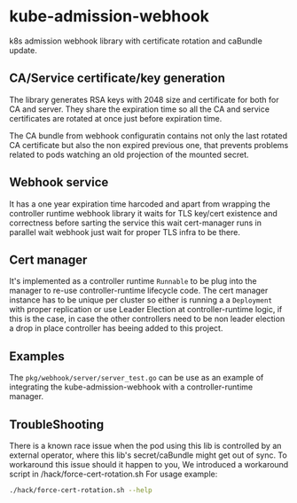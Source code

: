 # kube-admission-webhook
k8s admission webhook library with certificate rotation and caBundle update.

## CA/Service certificate/key generation
The library generates RSA keys with 2048 size and certificate for both for CA and server.
They share the expiration time so all the CA and service certificates
are rotated at once just before expiration time.

The CA bundle from webhook configuratin contains not only the last rotated
CA certificate but also the non expired previous one, that prevents problems
related to pods watching an old projection of the mounted secret.

## Webhook service
It has a one year expiration time harcoded and apart from wrapping the
controller runtime webhook library it waits for TLS key/cert existence and
correctness before sarting the service this wait cert-manager runs in parallel
wait webhook just wait for proper TLS infra to be there.

## Cert manager
It's implemented as a controller runtime `Runnable` to be plug into the manager
to re-use controller-runtime lifecycle code. The cert manager instance
has to be unique per cluster so either is running a a `Deployment` with proper
replication or use Leader Election at controller-runtime logic, if this is the
case, in case the other controllers need to be non leader election a drop in
place controller has beeing added to this project.

## Examples
The `pkg/webhook/server/server_test.go` can be use as an example of integrating
the kube-admission-webhook with a controller-runtime manager.

## TroubleShooting
There is a known race issue when the pod using this lib is controlled by an external operator,
where this lib's secret/caBundle might get out of sync.
To workaround this issue should it happen to you, We introduced a workaround script in /hack/force-cert-rotation.sh
For usage example:
 ```bash
./hack/force-cert-rotation.sh --help
```
